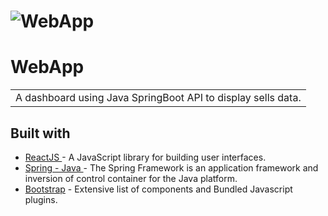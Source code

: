 # ![WebApp](https://github.com/Rafaelb4rros/spring-react-week/tree/main/frontend/src/assets/springreactweek.png)

# WebApp

<table>
<tr>
<td>
  A dashboard using Java SpringBoot API to display sells data.
</td>
</tr>
</table>

## Built with

- [ ReactJS ](https://reactjs.org/) - A JavaScript library for building user interfaces.
- [ Spring - Java ](https://spring.io/) - The Spring Framework is an application framework and inversion of control container for the Java platform.
- [Bootstrap](http://getbootstrap.com/) - Extensive list of components and Bundled Javascript plugins.
